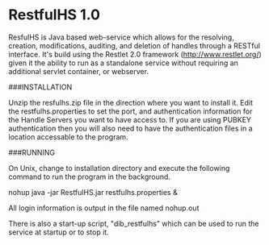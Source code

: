 # RestfulHS 1.0

ResfulHS is Java based web-service which allows for the resolving, creation,
modifications, auditing, and deletion of handles through a RESTful interface.
It's build using the Restlet 2.0 framework (http://www.restlet.org/) given it
the ability to run as a standalone service without requiring an additional
servlet container, or webserver.

###INSTALLATION

Unzip the resfulhs.zip file in the direction where you want to install it.
Edit the restfulhs.properties to set the port, and authentication information
for the Handle Servers you want to have access to. If you are using PUBKEY
authentication then you will also need to have the authentication files in a
location accessable to the program.


###RUNNING

On Unix, change to installation directory and execute the following command to
run the program in the background.

nohup java -jar RestfulHS.jar restfulhs.properties &

All login information is output in the file named nohup.out

There is also a start-up script, "dib_restfulhs" which can be used to run the
service at startup or to stop it.